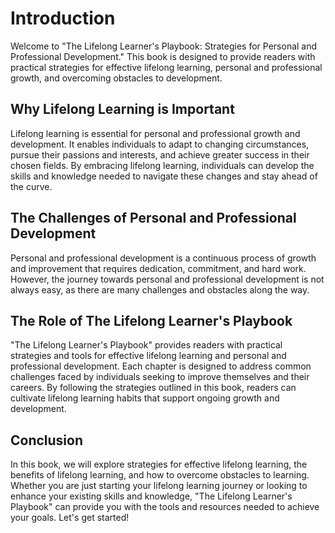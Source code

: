 Introduction
============

Welcome to "The Lifelong Learner's Playbook: Strategies for Personal and Professional Development." This book is designed to provide readers with practical strategies for effective lifelong learning, personal and professional growth, and overcoming obstacles to development.

Why Lifelong Learning is Important
----------------------------------

Lifelong learning is essential for personal and professional growth and development. It enables individuals to adapt to changing circumstances, pursue their passions and interests, and achieve greater success in their chosen fields. By embracing lifelong learning, individuals can develop the skills and knowledge needed to navigate these changes and stay ahead of the curve.

The Challenges of Personal and Professional Development
-------------------------------------------------------

Personal and professional development is a continuous process of growth and improvement that requires dedication, commitment, and hard work. However, the journey towards personal and professional development is not always easy, as there are many challenges and obstacles along the way.

The Role of The Lifelong Learner's Playbook
-------------------------------------------

"The Lifelong Learner's Playbook" provides readers with practical strategies and tools for effective lifelong learning and personal and professional development. Each chapter is designed to address common challenges faced by individuals seeking to improve themselves and their careers. By following the strategies outlined in this book, readers can cultivate lifelong learning habits that support ongoing growth and development.

Conclusion
----------

In this book, we will explore strategies for effective lifelong learning, the benefits of lifelong learning, and how to overcome obstacles to learning. Whether you are just starting your lifelong learning journey or looking to enhance your existing skills and knowledge, "The Lifelong Learner's Playbook" can provide you with the tools and resources needed to achieve your goals. Let's get started!
